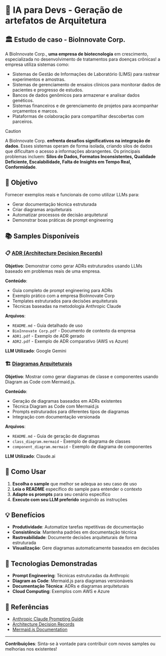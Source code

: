 # 🧠 IA para Devs - Geração de artefatos de Arquitetura

## 🏛️ Estudo de caso - BioInnovate Corp.

A BioInnovate Corp., **uma empresa de biotecnologia** em crescimento, especializada no desenvolvimento de tratamentos para doenças crônicas!
a empresa utiliza sistemas como:
- Sistemas de Gestão de Informações de Laboratório (LIMS) para rastrear experimentos e amostras.
- Sistemas de gerenciamento de ensaios clínicos para monitorar dados de pacientes e progresso de estudos.
- Bancos de dados genômicos para armazenar e analisar dados genéticos.
- Sistemas financeiros e de gerenciamento de projetos para acompanhar orçamentos e marcos.
- Plataformas de colaboração para compartilhar descobertas com parceiros.


> [!CAUTION] 
> A BioInnovate Corp. **enfrenta desafios significativos na integração de dados**. Esses sistemas operam de forma isolada, criando silos de dados que dificultam o acesso a informações abrangentes.
> Os principais problemas incluem: **Silos de Dados, Formatos Inconsistentes, Qualidade Deficiente, Escalabilidade, Falta de Insights em Tempo Real, Conformidade**.

## 🎯 Objetivo

Fornecer exemplos reais e funcionais de como utilizar LLMs para:
- Gerar documentação técnica estruturada
- Criar diagramas arquiteturais
- Automatizar processos de decisão arquitetural
- Demonstrar boas práticas de prompt engineering

## 📚 Samples Disponíveis

### 📋 [ADR (Architecture Decision Records)](samples/adr/)

**Objetivo**: Demonstrar como gerar ADRs estruturados usando LLMs baseado em problemas reais de uma empresa.

**Conteúdo**:
- Guia completo de prompt engineering para ADRs
- Exemplo prático com a empresa BioInnovate Corp
- Templates estruturados para decisões arquiteturais
- Técnicas baseadas na metodologia Anthropic Claude

**Arquivos**:
- `README.md` - Guia detalhado de uso
- `BioInnovate Corp.pdf` - Documento de contexto da empresa
- `ADR1.pdf` - Exemplo de ADR gerado
- `ADR2.pdf` - Exemplo de ADR comparativo (AWS vs Azure)

**LLM Utilizado**: Google Gemini

### 🏗️ [Diagramas Arquiteturais](samples/diagrams/)

**Objetivo**: Mostrar como gerar diagramas de classe e componentes usando Diagram as Code com Mermaid.js.

**Conteúdo**:
- Geração de diagramas baseados em ADRs existentes
- Técnica Diagram as Code com Mermaid.js
- Prompts estruturados para diferentes tipos de diagramas
- Integração com documentação versionada

**Arquivos**:
- `README.md` - Guia de geração de diagramas
- `class_diagram.mermaid` - Exemplo de diagrama de classes
- `component_diagram.mermaid` - Exemplo de diagrama de componentes

**LLM Utilizado**: Claude.ai

## 🚀 Como Usar

1. **Escolha o sample** que melhor se adequa ao seu caso de uso
2. **Leia o README** específico do sample para entender o contexto
3. **Adapte os prompts** para seu cenário específico
4. **Execute com seu LLM preferido** seguindo as instruções

## 💡 Benefícios

- **Produtividade**: Automatize tarefas repetitivas de documentação
- **Consistência**: Mantenha padrões em documentação técnica
- **Rastreabilidade**: Documente decisões arquiteturais de forma estruturada
- **Visualização**: Gere diagramas automaticamente baseados em decisões

## 🔧 Tecnologias Demonstradas

- **Prompt Engineering**: Técnicas estruturadas da Anthropic
- **Diagram as Code**: Mermaid.js para diagramas versionáveis
- **Documentação Técnica**: ADRs e diagramas arquiteturais
- **Cloud Computing**: Exemplos com AWS e Azure

## 📖 Referências

- [Anthropic Claude Prompting Guide](https://docs.anthropic.com/en/docs/build-with-claude/prompt-engineering/overview)
- [Architecture Decision Records](https://adr.github.io/)
- [Mermaid.js Documentation](https://mermaid.js.org/)

---

**Contribuições**: Sinta-se à vontade para contribuir com novos samples ou melhorias nos existentes!
